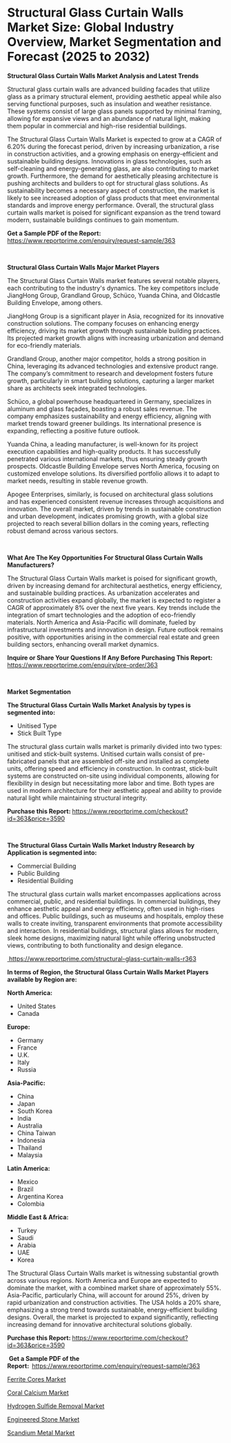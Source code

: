 <p><h1>Structural Glass Curtain Walls Market Size: Global Industry Overview, Market Segmentation and Forecast (2025 to 2032)</h1></p><p><strong>Structural Glass Curtain Walls Market Analysis and Latest Trends</strong></p>
<p><p>Structural glass curtain walls are advanced building facades that utilize glass as a primary structural element, providing aesthetic appeal while also serving functional purposes, such as insulation and weather resistance. These systems consist of large glass panels supported by minimal framing, allowing for expansive views and an abundance of natural light, making them popular in commercial and high-rise residential buildings.</p><p>The Structural Glass Curtain Walls Market is expected to grow at a CAGR of 6.20% during the forecast period, driven by increasing urbanization, a rise in construction activities, and a growing emphasis on energy-efficient and sustainable building designs. Innovations in glass technologies, such as self-cleaning and energy-generating glass, are also contributing to market growth. Furthermore, the demand for aesthetically pleasing architecture is pushing architects and builders to opt for structural glass solutions. As sustainability becomes a necessary aspect of construction, the market is likely to see increased adoption of glass products that meet environmental standards and improve energy performance. Overall, the structural glass curtain walls market is poised for significant expansion as the trend toward modern, sustainable buildings continues to gain momentum.</p></p>
<p><strong>Get a Sample PDF of the Report:&nbsp;</strong> <a href="https://www.reportprime.com/enquiry/request-sample/363?utm_campaign=1890&utm_medium=2&utm_source=Github&utm_content=ia&utm_term=18032025&utm_id=structural-glass-curtain-walls">https://www.reportprime.com/enquiry/request-sample/363</a></p>
<p>&nbsp;</p>
<p><strong>Structural Glass Curtain Walls Major Market Players</strong></p>
<p><p>The Structural Glass Curtain Walls market features several notable players, each contributing to the industry's dynamics. The key competitors include JiangHong Group, Grandland Group, Schüco, Yuanda China, and Oldcastle Building Envelope, among others.</p><p>JiangHong Group is a significant player in Asia, recognized for its innovative construction solutions. The company focuses on enhancing energy efficiency, driving its market growth through sustainable building practices. Its projected market growth aligns with increasing urbanization and demand for eco-friendly materials.</p><p>Grandland Group, another major competitor, holds a strong position in China, leveraging its advanced technologies and extensive product range. The company’s commitment to research and development fosters future growth, particularly in smart building solutions, capturing a larger market share as architects seek integrated technologies.</p><p>Schüco, a global powerhouse headquartered in Germany, specializes in aluminum and glass façades, boasting a robust sales revenue. The company emphasizes sustainability and energy efficiency, aligning with market trends toward greener buildings. Its international presence is expanding, reflecting a positive future outlook.</p><p>Yuanda China, a leading manufacturer, is well-known for its project execution capabilities and high-quality products. It has successfully penetrated various international markets, thus ensuring steady growth prospects. Oldcastle Building Envelope serves North America, focusing on customized envelope solutions. Its diversified portfolio allows it to adapt to market needs, resulting in stable revenue growth.</p><p>Apogee Enterprises, similarly, is focused on architectural glass solutions and has experienced consistent revenue increases through acquisitions and innovation. The overall market, driven by trends in sustainable construction and urban development, indicates promising growth, with a global size projected to reach several billion dollars in the coming years, reflecting robust demand across various sectors.</p></p>
<p>&nbsp;</p>
<p><strong>What Are The Key Opportunities For Structural Glass Curtain Walls Manufacturers?</strong></p>
<p><p>The Structural Glass Curtain Walls market is poised for significant growth, driven by increasing demand for architectural aesthetics, energy efficiency, and sustainable building practices. As urbanization accelerates and construction activities expand globally, the market is expected to register a CAGR of approximately 8% over the next five years. Key trends include the integration of smart technologies and the adoption of eco-friendly materials. North America and Asia-Pacific will dominate, fueled by infrastructural investments and innovation in design. Future outlook remains positive, with opportunities arising in the commercial real estate and green building sectors, enhancing overall market dynamics.</p></p>
<p><strong>Inquire or Share Your Questions If Any Before Purchasing This Report:</strong> <a href="https://www.reportprime.com/enquiry/pre-order/363?utm_campaign=1890&utm_medium=2&utm_source=Github&utm_content=ia&utm_term=18032025&utm_id=structural-glass-curtain-walls">https://www.reportprime.com/enquiry/pre-order/363</a></p>
<p>&nbsp;</p>
<p><strong>Market Segmentation</strong></p>
<p><strong>The Structural Glass Curtain Walls Market Analysis by types is segmented into:</strong></p>
<p><ul><li>Unitised Type</li><li>Stick Built Type</li></ul></p>
<p><p>The structural glass curtain walls market is primarily divided into two types: unitised and stick-built systems. Unitised curtain walls consist of pre-fabricated panels that are assembled off-site and installed as complete units, offering speed and efficiency in construction. In contrast, stick-built systems are constructed on-site using individual components, allowing for flexibility in design but necessitating more labor and time. Both types are used in modern architecture for their aesthetic appeal and ability to provide natural light while maintaining structural integrity.</p></p>
<p><strong>Purchase this Report:&nbsp;</strong><a href="https://www.reportprime.com/checkout?id=363&price=3590&utm_campaign=1890&utm_medium=2&utm_source=Github&utm_content=ia&utm_term=18032025&utm_id=structural-glass-curtain-walls">https://www.reportprime.com/checkout?id=363&price=3590</a></p>
<p>&nbsp;</p>
<p><strong>The Structural Glass Curtain Walls Market Industry Research by Application is segmented into:</strong></p>
<p><ul><li>Commercial Building</li><li>Public Building</li><li>Residential Building</li></ul></p>
<p><p>The structural glass curtain walls market encompasses applications across commercial, public, and residential buildings. In commercial buildings, they enhance aesthetic appeal and energy efficiency, often used in high-rises and offices. Public buildings, such as museums and hospitals, employ these walls to create inviting, transparent environments that promote accessibility and interaction. In residential buildings, structural glass allows for modern, sleek home designs, maximizing natural light while offering unobstructed views, contributing to both functionality and design elegance.</p></p>
<p><a href="https://www.reportprime.com/structural-glass-curtain-walls-r363?utm_campaign=1890&utm_medium=2&utm_source=Github&utm_content=ia&utm_term=18032025&utm_id=structural-glass-curtain-walls">&nbsp;https://www.reportprime.com/structural-glass-curtain-walls-r363</a></p>
<p><strong>In terms of Region, the Structural Glass Curtain Walls Market Players available by Region are:</strong></p>
<p>
    <p> <strong> North America: </strong>
        <ul>
            <li>United States</li>
            <li>Canada</li>
        </ul>
        </p> 
    <p> <strong> Europe: </strong>
        <ul>
            <li>Germany</li>
            <li>France</li>
            <li>U.K.</li>
            <li>Italy</li>
            <li>Russia</li>
        </ul>
        </p> 
    <p> <strong> Asia-Pacific: </strong>
        <ul>
            <li>China</li>
            <li>Japan</li>
            <li>South Korea</li>
            <li>India</li>
            <li>Australia</li>
            <li>China Taiwan</li>
            <li>Indonesia</li>
            <li>Thailand</li>
            <li>Malaysia</li>
        </ul>
        </p> 
    <p> <strong> Latin America: </strong>
        <ul>
            <li>Mexico</li>
            <li>Brazil</li>
            <li>Argentina Korea</li>
            <li>Colombia</li>
        </ul>
        </p> 
    <p> <strong> Middle East & Africa: </strong>
        <ul>
            <li>Turkey</li>
            <li>Saudi</li>
            <li>Arabia</li>
            <li>UAE</li>
            <li>Korea</li>
        </ul>
    </p>
    </p>
<p><p>The Structural Glass Curtain Walls market is witnessing substantial growth across various regions. North America and Europe are expected to dominate the market, with a combined market share of approximately 55%. Asia-Pacific, particularly China, will account for around 25%, driven by rapid urbanization and construction activities. The USA holds a 20% share, emphasizing a strong trend towards sustainable, energy-efficient building designs. Overall, the market is projected to expand significantly, reflecting increasing demand for innovative architectural solutions globally.</p></p>
<p><strong>Purchase this Report: </strong><a href="https://www.reportprime.com/checkout?id=363&price=3590&utm_campaign=1890&utm_medium=2&utm_source=Github&utm_content=ia&utm_term=18032025&utm_id=structural-glass-curtain-walls">https://www.reportprime.com/checkout?id=363&price=3590</a></p>
<p>&nbsp;<strong>Get a Sample PDF of the Report:&nbsp;&nbsp;</strong><a href="https://www.reportprime.com/enquiry/request-sample/363?utm_campaign=1890&utm_medium=2&utm_source=Github&utm_content=ia&utm_term=18032025&utm_id=structural-glass-curtain-walls">https://www.reportprime.com/enquiry/request-sample/363</a></p>
<p><strong></strong></p>
<p><p><a href="https://github.com/hatlepigna2s/Market-Research-Report-List-1/blob/main/ferrite-cores-market.md?utm_campaign=1890&utm_medium=2&utm_source=Github&utm_content=ia&utm_term=18032025&utm_id=structural-glass-curtain-walls">Ferrite Cores Market</a></p><p><a href="https://github.com/lelahokendo/Market-Research-Report-List-1/blob/main/coral-calcium-market.md?utm_campaign=1890&utm_medium=2&utm_source=Github&utm_content=ia&utm_term=18032025&utm_id=structural-glass-curtain-walls">Coral Calcium Market</a></p><p><a href="https://github.com/eskelimaksic/Market-Research-Report-List-1/blob/main/hydrogen-sulfide-removal-market.md?utm_campaign=1890&utm_medium=2&utm_source=Github&utm_content=ia&utm_term=18032025&utm_id=structural-glass-curtain-walls">Hydrogen Sulfide Removal Market</a></p><p><a href="https://github.com/wantadhagino/Market-Research-Report-List-1/blob/main/engineered-stone-market.md?utm_campaign=1890&utm_medium=2&utm_source=Github&utm_content=ia&utm_term=18032025&utm_id=structural-glass-curtain-walls">Engineered Stone Market</a></p><p><a href="https://github.com/vestadjogile/Market-Research-Report-List-1/blob/main/scandium-metal-market.md?utm_campaign=1890&utm_medium=2&utm_source=Github&utm_content=ia&utm_term=18032025&utm_id=structural-glass-curtain-walls">Scandium Metal Market</a></p></p>